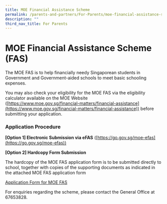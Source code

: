 ```yaml
---
title: MOE Financial Assistance Scheme
permalink: /parents-and-partners/For-Parents/moe-financial-assistance-scheme-fas/
description: ""
third_nav_title: For Parents
---
```

MOE Financial Assistance Scheme (FAS)
=====================================

The MOE FAS is to help financially needy Singaporean students in Government and Government-aided schools to meet basic schooling expenses.

You may also check your eligibility for the MOE FAS via the eligibility calculator available on the MOE Website ([https://www.moe.gov.sg/financial-matters/financial-assistance](https://www.moe.gov.sg/financial-matters/financial-assistance)) before submitting your application.

### Application Procedure

**\[Option 1\] Electronic Submission via eFAS** ([https://go.gov.sg/moe-efas](https://go.gov.sg/moe-efas))

**\[Option 2\] Hardcopy Form Submission**

The hardcopy of the MOE FAS application form is to be submitted directly to school, together with copies of the supporting documents as indicated in the attached MOE FAS application form

[Application Form for MOE FAS](https://regentsec-moe-edu-sg-admin.cwp.sg/wp-content/uploads/2022/11/GGAS_Application-Form.pdf)

For enquiries regarding the scheme, please contact the General Office at 67653828.